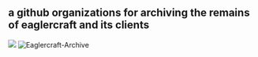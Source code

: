 ## a github organizations for archiving the remains of eaglercraft and its clients
 <img src="https://img.shields.io/badge/Archived%20repos-15-brightgreen" />
 <img src="https://komarev.com/ghpvc/?username=Eaglercraft-Archive&label=views&color=001eff&style=flat" alt="Eaglercraft-Archive" />
